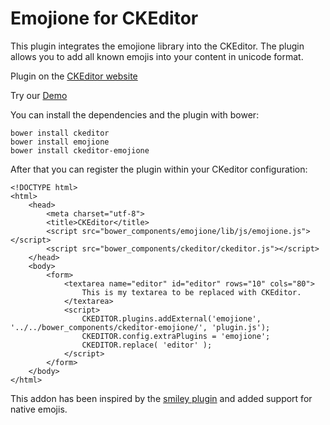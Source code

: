 # Emojione for CKEditor

This plugin integrates the emojione library into the CKEditor. The plugin allows you to add all known emojis into your content in unicode format.

Plugin on the [CKEditor website](http://ckeditor.com/addon/emojione)

Try our [Demo](http://ckeditor-emojione-demo.braune-digital.com)

You can install the dependencies and the plugin with bower:

```
bower install ckeditor
bower install emojione
bower install ckeditor-emojione
```

After that you can register the plugin within your CKeditor configuration:

```
<!DOCTYPE html>
<html>
    <head>
        <meta charset="utf-8">
        <title>CKEditor</title>
        <script src="bower_components/emojione/lib/js/emojione.js"></script>
        <script src="bower_components/ckeditor/ckeditor.js"></script>
    </head>
    <body>
        <form>
            <textarea name="editor" id="editor" rows="10" cols="80">
                This is my textarea to be replaced with CKEditor.
            </textarea>
            <script>
                CKEDITOR.plugins.addExternal('emojione', '../../bower_components/ckeditor-emojione/', 'plugin.js');
                CKEDITOR.config.extraPlugins = 'emojione';
                CKEDITOR.replace( 'editor' );
            </script>
        </form>
    </body>
</html>
```

This addon has been inspired by the [smiley plugin](https://github.com/ckeditor/ckeditor-dev/tree/master/plugins/smiley) and added support for native emojis.
